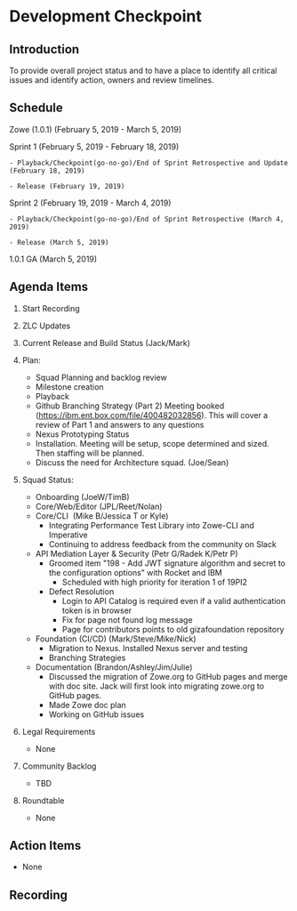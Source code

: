 # Development Checkpoint

Introduction
------------
To provide overall project status and to have a place to identify all critical issues and identify action, owners and review timelines.

Schedule
--------
Zowe (1.0.1) (February 5, 2019 -	March 5, 2019)

  Sprint 1 (February 5, 2019	- February 18, 2019)

    - Playback/Checkpoint(go-no-go)/End of Sprint Retrospective and Update (February 18, 2019)

    - Release (February 19, 2019)

  Sprint 2 (February 19, 2019 - March 4, 2019)

    - Playback/Checkpoint(go-no-go)/End of Sprint Retrospective (March 4, 2019)

    - Release (March 5, 2019)

1.0.1 GA (March 5, 2019)

Agenda Items
------------
1. Start Recording
2. ZLC Updates
3. Current Release and Build Status (Jack/Mark)
4. Plan:
    - Squad Planning and backlog review
    - Milestone creation
    - Playback
    - Github Branching Strategy (Part 2) Meeting booked (https://ibm.ent.box.com/file/400482032856). This will cover a review of Part 1 and answers to any questions
    - Nexus Prototyping Status
    - Installation. Meeting will be setup, scope determined and sized. Then staffing will be planned.
    - Discuss the need for Architecture squad.  (Joe/Sean)
5. Squad Status:
    - Onboarding (JoeW/TimB)
    - Core/Web/Editor (JPL/Reet/Nolan)
    - Core/CLI  (Mike B/Jessica T or Kyle)
      - Integrating Performance Test Library into Zowe-CLI and Imperative
      - Continuing to address feedback from the community on Slack
    - API Mediation Layer & Security (Petr G/Radek K/Petr P)
      - Groomed item "198 - Add JWT signature algorithm and secret to the configuration options" with Rocket and IBM
        - Scheduled with high priority for iteration 1 of 19PI2
      - Defect Resolution
        - Login to API Catalog is required even if a valid authentication token is in browser        
        - Fix for page not found log message        
        - Page for contributors points to old gizafoundation repository
    - Foundation (CI/CD) (Mark/Steve/Mike/Nick)
      - Migration to Nexus. Installed Nexus server and testing
      - Branching Strategies
    - Documentation (Brandon/Ashley/Jim/Julie)
      - Discussed the migration of Zowe.org to GitHub pages and merge with doc site. Jack will first look into migrating zowe.org to GitHub pages.
      - Made Zowe doc plan
      - Working on GitHub issues

6. Legal Requirements
    - None

7. Community Backlog
    - TBD
8. Roundtable
    - None

Action Items
------------
- None


Recording
-------------------------
